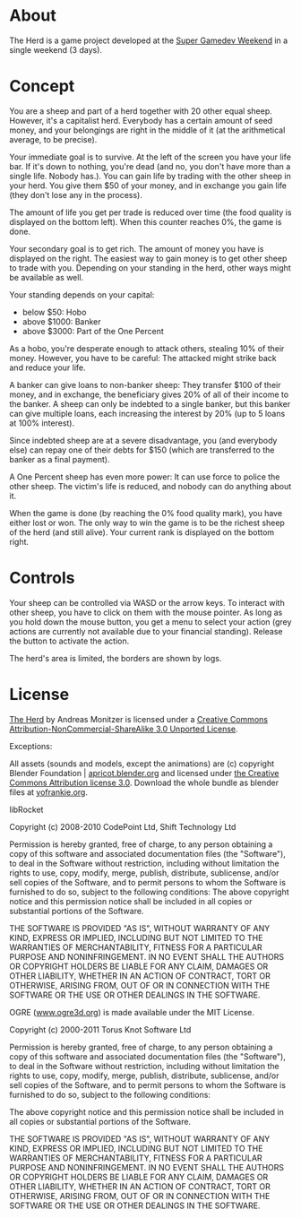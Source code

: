 # About

The Herd is a game project developed at the [Super Gamedev Weekend](https://metalab.at/wiki/Super_Gamedev_Weekend) in a single weekend (3 days).

# Concept

You are a sheep and part of a herd together with 20 other equal sheep. However, it's a capitalist herd. Everybody has a certain amount of seed money, and your belongings are right in the middle of it (at the arithmetical average, to be precise).

Your immediate goal is to survive. At the left of the screen you have your life bar. If it's down to nothing, you're dead (and no, you don't have more than a single life. Nobody has.). You can gain life by trading with the other sheep in your herd. You give them $50 of your money, and in exchange you gain life (they don't lose any in the process).

The amount of life you get per trade is reduced over time (the food quality is displayed on the bottom left). When this counter reaches 0%, the game is done.

Your secondary goal is to get rich. The amount of money you have is displayed on the right. The easiest way to gain money is to get other sheep to trade with you. Depending on your standing in the herd, other ways might be available as well.

Your standing depends on your capital:

* below $50: Hobo
* above $1000: Banker
* above $3000: Part of the One Percent

As a hobo, you're desperate enough to attack others, stealing 10% of their money. However, you have to be careful: The attacked might strike back and reduce your life.

A banker can give loans to non-banker sheep: They transfer $100 of their money, and in exchange, the beneficiary gives 20% of all of their income to the banker. A sheep can only be indebted to a single banker, but this banker can give multiple loans, each increasing the interest by 20% (up to 5 loans at 100% interest).

Since indebted sheep are at a severe disadvantage, you (and everybody else) can repay one of their debts for $150 (which are transferred to the banker as a final payment).

A One Percent sheep has even more power: It can use force to police the other sheep. The victim's life is reduced, and nobody can do anything about it.

When the game is done (by reaching the 0% food quality mark), you have either lost or won. The only way to win the game is to be the richest sheep of the herd (and still alive). Your current rank is displayed on the bottom right.

# Controls

Your sheep can be controlled via WASD or the arrow keys. To interact with other sheep, you have to click on them with the mouse pointer. As long as you hold down the mouse button, you get a menu to select your action (grey actions are currently not available due to your financial standing). Release the button to activate the action.

The herd's area is limited, the borders are shown by logs.

# License

[The Herd](https://github.com/Metalab/The-Herd) by Andreas Monitzer is licensed under a [Creative Commons Attribution-NonCommercial-ShareAlike 3.0 Unported License](http://creativecommons.org/licenses/by-nc-sa/3.0/).

Exceptions:

All assets (sounds and models, except the animations) are (c) copyright Blender Foundation | [apricot.blender.org](apricot.blender.org) and licensed under [the Creative Commons Attribution license 3.0](http://creativecommons.org/licenses/by/3.0/). Download the whole bundle as blender files at [yofrankie.org](http://www.yofrankie.org).

libRocket

Copyright (c) 2008-2010 CodePoint Ltd, Shift Technology Ltd

Permission is hereby granted, free of charge, to any person obtaining a copy
of this software and associated documentation files (the "Software"), to deal
in the Software without restriction, including without limitation the rights
to use, copy, modify, merge, publish, distribute, sublicense, and/or sell
copies of the Software, and to permit persons to whom the Software is
furnished to do so, subject to the following conditions:
The above copyright notice and this permission notice shall be included in
all copies or substantial portions of the Software.
 
THE SOFTWARE IS PROVIDED "AS IS", WITHOUT WARRANTY OF ANY KIND, EXPRESS OR
IMPLIED, INCLUDING BUT NOT LIMITED TO THE WARRANTIES OF MERCHANTABILITY,
FITNESS FOR A PARTICULAR PURPOSE AND NONINFRINGEMENT. IN NO EVENT SHALL THE
AUTHORS OR COPYRIGHT HOLDERS BE LIABLE FOR ANY CLAIM, DAMAGES OR OTHER
LIABILITY, WHETHER IN AN ACTION OF CONTRACT, TORT OR OTHERWISE, ARISING FROM,
OUT OF OR IN CONNECTION WITH THE SOFTWARE OR THE USE OR OTHER DEALINGS IN
THE SOFTWARE.

OGRE (www.ogre3d.org) is made available under the MIT License.

Copyright (c) 2000-2011 Torus Knot Software Ltd

Permission is hereby granted, free of charge, to any person obtaining a copy
of this software and associated documentation files (the "Software"), to deal
in the Software without restriction, including without limitation the rights
to use, copy, modify, merge, publish, distribute, sublicense, and/or sell
copies of the Software, and to permit persons to whom the Software is
furnished to do so, subject to the following conditions:

The above copyright notice and this permission notice shall be included in
all copies or substantial portions of the Software.

THE SOFTWARE IS PROVIDED "AS IS", WITHOUT WARRANTY OF ANY KIND, EXPRESS OR
IMPLIED, INCLUDING BUT NOT LIMITED TO THE WARRANTIES OF MERCHANTABILITY,
FITNESS FOR A PARTICULAR PURPOSE AND NONINFRINGEMENT. IN NO EVENT SHALL THE
AUTHORS OR COPYRIGHT HOLDERS BE LIABLE FOR ANY CLAIM, DAMAGES OR OTHER
LIABILITY, WHETHER IN AN ACTION OF CONTRACT, TORT OR OTHERWISE, ARISING FROM,
OUT OF OR IN CONNECTION WITH THE SOFTWARE OR THE USE OR OTHER DEALINGS IN
THE SOFTWARE.
